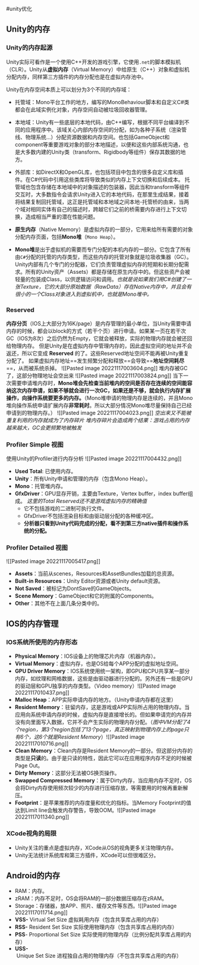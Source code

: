 #unity优化 
## Unity的内存
### Unity的内存起源
Unity实际可看作是一个使用C++开发的游戏引擎，它使用`.net`的脚本模拟机 （CLR）。Unity从**虚拟内存**（Virtual Memory）中给原生（C++）对象和虚拟机分配内存，同样第三方插件的内存分配也是在虚拟内存池中。

Unity在内存空间本质上可以划分为3个不同的内存域：
- 托管域：Mono平台工作的地方，编写的MonoBehaviour脚本和自定义C#类都会在此域实例化对象，内存空间自动被垃圾回收器管理。
- 本地域：Unity有一些底层的本地代码，由C++编写，根据不同平台编译到不同的应用程序中。该域关心内部内存空间的分配，如为各种子系统（渲染管线、物理系统...）分配资源数据和内存空间。也包括GameObject和component等重要游戏对象的部分本地描述，以便和这些内部系统沟通，也是大多数内建的Unity类（transform、Rigidbody等组件）保存其数据的地方。
- 外部库：如DirectX和OpenGL库，也包括项目中包含的很多自定义库和插件。在C#代码中引用这些类库将导致类似的内存上下文切换和后续成本。
托管域也包含存储在本地域中的对象描述的包装器，因此当和transform等组件交互时，大多数指令会请求Unity进入它的本地代码，在那里生成结果，接着将结果复制回托管域，这正是托管域和本地域之间本地-托管桥的由来，当两个域对相同实体有自己的描述时，跨越它们之前的桥需要内存进行上下文切换，造成相当严重的潜在性能问题。

- **原生内存**（Native Memory）是虚拟内存的一部分，它用来给所有需要的对象分配内存页面，包括**Mono堆**（`Mono Heap`）。
- **Mono堆**是出于虚拟机的需要而专门分配的本机内存的一部分。它包含了所有由`C#`分配的托管的内存类型，而这些内存的托管对象就是垃圾收集器（GC）。
Unity内部有几个专门的分配器，它们负责管理虚拟内存的短期和长期分配需求。所有的Unity资产（Assets）都是存储在原生内存中的。但这些资产会被轻量的包装成Class，以供逻辑访问和调用。*也就是说如果我们用C#创建了一张Texture，它的大部分原始数据（RawData）存在Native内存中，并且会有很小的一个Class对象进入到虚拟机中，也就是Mono堆中。*

### Reserved
**内存分页**（IOS上大部分为16K/page）是内存管理的最小单位，当Unity需要申请内存的时候，都会以block的方式（若干个页）进行申请。如果某一页在若干次GC（IOS为8次）之后仍然为Empty，它就会被释放，实际的物理内存就会被还回给物理内存。
但是Unity是在虚拟内存中管理内存的，因此虚拟空间的地址并不会返还，所以它变成 **Reserved** 的了。这些Reserved地址空间不能再被Unity重复分配了。
如果虚拟内存地址==发生频繁分配和释放==会导致==**地址空间耗尽**==，从而被系统杀掉。
![[Pasted image 20221117003604.png]]
堆内存被GC了，这部分物理地址会空出来
![[Pasted image 20221117003824.png]]
当下一次需要申请堆内存时，**Mono堆会先检查当前堆内的空间是否存在连续的空间能容纳这次内存申请，如果不够就会进行一次GC，如果还是不够，就会执行内存扩展操作，向操作系统要更多的内存。**（Mono堆申请的物理内存是连续的，并且Mono堆向操作系统申请扩展内存**非常耗时**。所以大部分情况Mono堆尽量保持自己已经申请到的物理内存。）
![[Pasted image 20221117004023.png]]
*空出来又不能被重复利用的内存就成为了内存碎片*
*堆内存碎片会造成两个结果：游戏占用的内存越来越大，GC会更频繁地被触发*

### Profiler Simple 视图
使用Unity的Profiler进行内存分析
![[Pasted image 20221117004432.png]]
- **Used Total**: 已使用内存。
- **Unity**：所有Unity申请和管理的内存（包含Mono Heap）。
- **Mono**：托管堆内存。
- **GfxDriver**：GPU显存开销，主要由Texture，Vertex buffer，index buffer组成。
*这里的Total Reserved还不是游戏虚拟内存的精确值*
	- 它不包括游戏的二进制可执行文件。
	- GfxDriver不包括渲染目标和由驱动层分配的各种缓冲区。
	- **分析器只看到Unity代码完成的分配，看不到第三方native插件和操作系统的分配。**

### Profiler Detailed 视图
![[Pasted image 20221117005417.png]]
- **Assets**：当前从scenes，Resources和AssetBundles加载的总资源。
- **Built-in Resources**：Unity Editor资源或者Unity default资源。
- **Not Saved**：被标记为DontSave的GameObjects。
- **Scene Memory**：GameObject和它的附属的Components。
- **Other**：其他不在上面几条分类中的。

## IOS的内存管理
### IOS系统所使用的内存形态
- **Physical Memory**：IOS设备上的物理芯片内存（机器内存）。
- **Virtual Memory**：虚拟内存，也是OS给每个APP分配的虚拟地址空间。
- **GPU Driver Memory**：IOS系统使用统一架构，即GPU和CPU共享某一部分内存，如纹理和网格数据，这些是由驱动器进行分配的。另外还有一些是GPU的驱动层和GPU独享的内存类型。（Video memory）![[Pasted image 20221117010437.png]]
- **Malloc Heap**：APP实际申请内存的地方。（Unity申请内存都在这里）
- **Resident Memory**：驻留内存，这是游戏或APP实际所占用的物理内存。当应用向系统申请内存的时候，虚拟内存是直接增长的。但如果申请完的内存并没有向里面写入数据，它并不会产生实际的物理内存分配。（*图中VM分配了4个region，第3个region包括了13个page，真正映射到物理内存上的page只有6个，这6个就是Resident Memory*）![[Pasted image 20221117010716.png]]
- **Clean Memory**：Clean内存是Resident Memory的一部分。但这部分内存的类型是**只读**的。由于是只读的特性，因此它可以在应用程序内存不足的时候被Page Out。
- **Dirty Memory**：这部分无法被OS换页操作。
- **Swapped Compressed Memory**：属于Dirty内存，当应用内存不足时，OS会将Dirty内存使用频次较少的内存进行压缩存放，等需要用的时候再重新解压。
- **Footprint**：是苹果推荐的内存度量和优化的指标。当Memory Footprint的值达到Limit line会触发内存警告，导致OOM。![[Pasted image 20221117011340.png]]

### XCode视角的局限
- Unity关注的重点是虚拟内存，XCode从OS的视角更多关注物理内存。
- Unity无法统计系统库和第三方插件，XCode可以但很难区分。

## Android的内存
- RAM：内存。
- zRAM：内存不足时，OS会将RAM的一部分数据压缩存在zRAM。
- Storage：存储器，放APP、照片、缓存文件等东西。![[Pasted image 20221117011714.png]]
- **VSS-** Virtual Set Size 虚拟耗用内存（包含共享库占用的内存）
- **RSS-** Resident Set Size 实际使用物理内存（包含共享库占用的内存）
- **PSS**- Proportional Set Size 实际使用的物理内存（比例分配共享库占用的内存）
- **USS-** Unique Set Size 进程独自占用的物理内存（不包含共享库占用的内存）